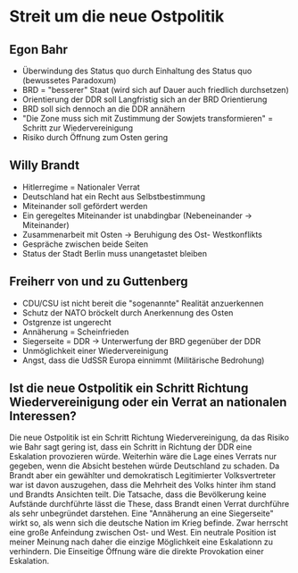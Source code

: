 Streit um die neue Ostpolitik
=============================

Egon Bahr
---------

-   Überwindung des Status quo durch Einhaltung des Status quo
    (bewussetes Paradoxum)
-   BRD = "besserer" Staat (wird sich auf Dauer auch friedlich
    durchsetzen)
-   Orientierung der DDR soll Langfristig sich an der BRD Orientierung
-   BRD soll sich dennoch an die DDR annähern
-   "Die Zone muss sich mit Zustimmung der Sowjets transformieren" =
    Schritt zur Wiedervereinigung
-   Risiko durch Öffnung zum Osten gering

Willy Brandt
------------

-   Hitlerregime = Nationaler Verrat
-   Deutschland hat ein Recht aus Selbstbestimmung
-   Miteinander soll gefördert werden
-   Ein geregeltes Miteinander ist unabdingbar (Nebeneinander →
    Miteinander)
-   Zusammenarbeit mit Osten → Beruhigung des Ost- Westkonflikts
-   Gespräche zwischen beide Seiten
-   Status der Stadt Berlin muss unangetastet bleiben

Freiherr von und zu Guttenberg
------------------------------

-   CDU/CSU ist nicht bereit die "sogenannte" Realität anzuerkennen
-   Schutz der NATO bröckelt durch Anerkennung des Osten
-   Ostgrenze ist ungerecht
-   Annäherung = Scheinfrieden
-   Siegerseite = DDR → Unterwerfung der BRD gegenüber der DDR
-   Unmöglichkeit einer Wiedervereinigung
-   Angst, dass die UdSSR Europa einnimmt (Militärische Bedrohung)

Ist die neue Ostpolitik ein Schritt Richtung Wiedervereinigung oder ein Verrat an nationalen Interessen?
--------------------------------------------------------------------------------------------------------

Die neue Ostpolitik ist ein Schritt Richtung Wiedervereinigung, da das
Risiko wie Bahr sagt gering ist, dass ein Schritt in Richtung der DDR
eine Eskalation provozieren würde. Weiterhin wäre die Lage eines Verrats
nur gegeben, wenn die Absicht bestehen würde Deutschland zu schaden. Da
Brandt aber ein gewählter und demokratisch Legitimierter Volksvertreter
war ist davon auszugehen, dass die Mehrheit des Volks hinter ihm stand
und Brandts Ansichten teilt. Die Tatsache, dass die Bevölkerung keine
Aufstände durchführte lässt die These, dass Brandt einen Verrat
durchführe als sehr unbegründet darstehen. Eine "Annäherung an eine
Siegerseite" wirkt so, als wenn sich die deutsche Nation im Krieg
befinde. Zwar herrscht eine große Anfeindung zwischen Ost- und West. Ein
neutrale Position ist meiner Meinung nach daher die einzige Möglichkeit
eine Eskalationn zu verhindern. Die Einseitige Öffnung wäre die direkte
Provokation einer Eskalation.

